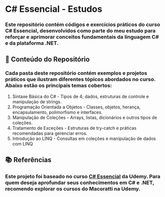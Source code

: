 # C# Essencial - Estudos

### Este repositório contém códigos e exercícios práticos do curso C# Essencial, desenvolvidos como parte do meu estudo para reforçar e aprimorar conceitos fundamentais da linguagem C# e da plataforma .NET.

## 📘 Conteúdo do Repositório

### Cada pasta deste repositório contém exemplos e projetos práticos que ilustram diferentes tópicos abordados no curso. Abaixo estão os principais temas cobertos:

1. Sintaxe Básica do C# - Tipos de 4; dados, estruturas de controle e manipulação de strings.
2. Programação Orientada a Objetos - Classes, objetos, herança, encapsulamento, polimorfismo e interfaces.
3. Manipulação de Coleções - Arrays, listas, dicionários e outros tipos de coleções.
4. Tratamento de Exceções - Estruturas de try-catch e práticas recomendadas para gerenciar erros.
5. Introdução ao LINQ - Consultas em coleções e manipulação de dados com LINQ
###

## 📚 Referências

### Este projeto foi baseado no curso **[C# Essencial](https://www.udemy.com/course/curso-c-essencial-2023-bonus-linq/?couponCode=ST20MT111124A)** da Udemy. Para quem deseja aprofundar seus conhecimentos em C# e .NET, recomendo explorar os cursos do Macoratti na Udemy.
